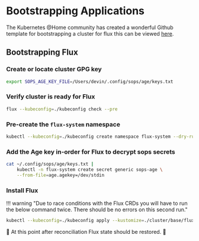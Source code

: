 # Bootstrapping Applications

The Kubernetes @Home community has created a wonderful Github template for bootstrapping a cluster for flux this can be viewed [here](https://github.com/k8s-at-home/template-cluster-k3s).

## Bootstrapping Flux

### Create or locate cluster GPG key

```sh
export SOPS_AGE_KEY_FILE=/Users/devin/.config/sops/age/keys.txt
```

### Verify cluster is ready for Flux

```sh
flux --kubeconfig=./kubeconfig check --pre
```

### Pre-create the `flux-system` namespace

```sh
kubectl --kubeconfig=./kubeconfig create namespace flux-system --dry-run=client -o yaml | kubectl --kubeconfig=./kubeconfig apply -f -
```

### Add the Age key in-order for Flux to decrypt sops secrets

```sh
cat ~/.config/sops/age/keys.txt |
    kubectl -n flux-system create secret generic sops-age \
    --from-file=age.agekey=/dev/stdin
```

### Install Flux

!!! warning "Due to race conditions with the Flux CRDs you will have to run the below command twice. There should be no errors on this second run."

```sh
kubectl --kubeconfig=./kubeconfig apply --kustomize=./cluster/base/flux-system
```

🎉 At this point after reconciliation Flux state should be restored. 🎉
